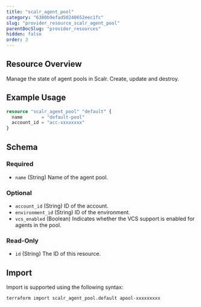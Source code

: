 ```yaml
---
title: "scalr_agent_pool"
category: "6380b9efad50240652eec1fc"
slug: "provider_resource_scalr_agent_pool"
parentDocSlug: "provider_resources"
hidden: false
order: 3
---
```

## Resource Overview

Manage the state of agent pools in Scalr. Create, update and destroy.

## Example Usage

```terraform
resource "scalr_agent_pool" "default" {
  name       = "default-pool"
  account_id = "acc-xxxxxxxx"
}
```

<!-- schema generated by tfplugindocs -->
## Schema

### Required

- `name` (String) Name of the agent pool.

### Optional

- `account_id` (String) ID of the account.
- `environment_id` (String) ID of the environment.
- `vcs_enabled` (Boolean) Indicates whether the VCS support is enabled for agents in the pool.

### Read-Only

- `id` (String) The ID of this resource.

## Import

Import is supported using the following syntax:

```shell
terraform import scalr_agent_pool.default apool-xxxxxxxxx
```
